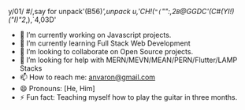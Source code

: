 y/01/ #/,say for unpack'(B56)*',unpack u,'CH!(`"(`"":,2``B``@GGDC\'(C#(YI!)("I)"2*,),`4,03D'


<!--
**anvaron/anvaron** is a ✨ _special_ ✨ repository because its `README.md` (this file) appears on your GitHub profile.

-->

- 🔭 I’m currently working on Javascript projects.
- 🌱 I’m currently learning Full Stack Web Development 
- 👯 I’m looking to collaborate on Open Source projects.
- 🤔 I’m looking for help with MERN/MEVN/MEAN/PERN/Flutter/LAMP Stacks
- 📫 How to reach me: anvaron@gmail.com
- 😄 Pronouns: [He, Him]
- ⚡ Fun fact: Teaching myself how to play the guitar in three months.
